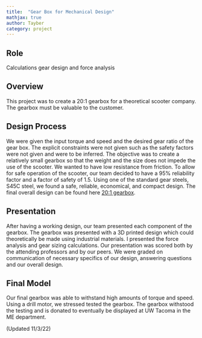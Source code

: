 ```yaml
---
title:  "Gear Box for Mechanical Design"
mathjax: true
author: Tayber
category: project
---
```


## Role

Calculations gear design and force analysis

## Overview

This project was to create a 20:1 gearbox for a theoretical scooter company. The gearbox must be valuable to the customer.
## Design Process

We were given the input torque and speed and the desired gear ratio of the gear box. The explicit constraints were not given such as the safety factors were not given and were to be inferred. The objective was to create a relatively small gearbox so that the weight and the size does not impede the use of the scooter. We wanted to have low resistance from friction. To allow for safe operation of the scooter, our team decided to have a 95% reliability factor and a factor of safety of 1.5. Using one of the standard gear steels, S45C steel, we found a safe, reliable, economical, and compact design. The final overall design can be found here [20:1 gearbox](/GearBox_PG-1.pdf). 

## Presentation

After having a working design, our team presented each component of the gearbox. The gearbox was presented with a 3D printed design which could theoretically be made using industrial materials. I presented the force analysis and gear sizing calculations. Our presentation was scored both by the attending professors and by our peers. We were graded on communication of necessary specifics of our design, answering questions and our overall design. 

## Final Model

Our final gearbox was able to withstand high amounts of torque and speed. Using a drill motor, we stressed tested the gearbox. The gearbox withstood the testing and is donated to eventually be displayed at UW Tacoma in the ME department.

(Updated 11/3/22)
